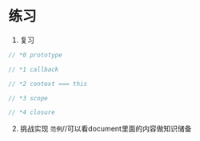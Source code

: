 # 练习

1. 复习

```javascript
// *0 prototype

// *1 callback

// *2 context === this

// *3 scope

// *4 closure
```

2. 挑战实现 `范例`//可以看document里面的内容做知识储备
